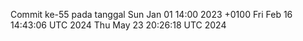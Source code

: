 Commit ke-55 pada tanggal Sun Jan 01 14:00 2023 +0100
Fri Feb 16 14:43:06 UTC 2024
Thu May 23 20:26:18 UTC 2024

